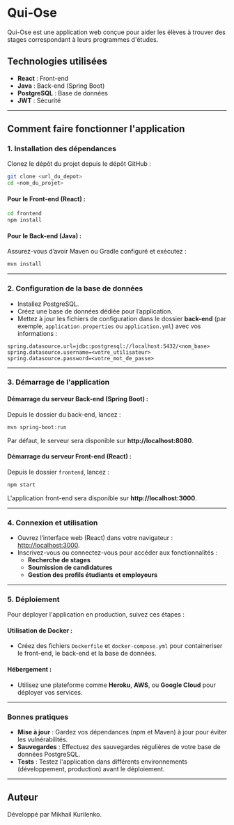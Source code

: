 # Qui-Ose

Qui-Ose est une application web conçue pour aider les élèves à trouver des stages correspondant à leurs programmes d'études.

## Technologies utilisées

- **React** : Front-end
- **Java** : Back-end (Spring Boot)
- **PostgreSQL** : Base de données
- **JWT** : Sécurité

---

## Comment faire fonctionner l'application

### 1. Installation des dépendances

Clonez le dépôt du projet depuis le dépôt GitHub :
```bash
git clone <url_du_depot>
cd <nom_du_projet>
```

#### Pour le Front-end (React) :
```bash
cd frontend
npm install
```

#### Pour le Back-end (Java) :
Assurez-vous d’avoir Maven ou Gradle configuré et exécutez :
```bash
mvn install
```

---

### 2. Configuration de la base de données

- Installez PostgreSQL.
- Créez une base de données dédiée pour l’application.
- Mettez à jour les fichiers de configuration dans le dossier **back-end** (par exemple, `application.properties` ou `application.yml`) avec vos informations :
```properties
spring.datasource.url=jdbc:postgresql://localhost:5432/<nom_base>
spring.datasource.username=<votre_utilisateur>
spring.datasource.password=<votre_mot_de_passe>
```

---

### 3. Démarrage de l'application

#### Démarrage du serveur Back-end (Spring Boot) :
Depuis le dossier du back-end, lancez :
```bash
mvn spring-boot:run
```
Par défaut, le serveur sera disponible sur **http://localhost:8080**.

#### Démarrage du serveur Front-end (React) :
Depuis le dossier `frontend`, lancez :
```bash
npm start
```
L'application front-end sera disponible sur **http://localhost:3000**.

---

### 4. Connexion et utilisation

- Ouvrez l’interface web (React) dans votre navigateur : [http://localhost:3000](http://localhost:3000).
- Inscrivez-vous ou connectez-vous pour accéder aux fonctionnalités :
  - **Recherche de stages**
  - **Soumission de candidatures**
  - **Gestion des profils étudiants et employeurs**

---

### 5. Déploiement

Pour déployer l'application en production, suivez ces étapes :

#### Utilisation de Docker :
- Créez des fichiers `Dockerfile` et `docker-compose.yml` pour containeriser le front-end, le back-end et la base de données.

#### Hébergement :
- Utilisez une plateforme comme **Heroku**, **AWS**, ou **Google Cloud** pour déployer vos services.

---

### Bonnes pratiques

- **Mise à jour** : Gardez vos dépendances (npm et Maven) à jour pour éviter les vulnérabilités.
- **Sauvegardes** : Effectuez des sauvegardes régulières de votre base de données PostgreSQL.
- **Tests** : Testez l'application dans différents environnements (développement, production) avant le déploiement.

---

## Auteur

Développé par Mikhail Kurilenko.
